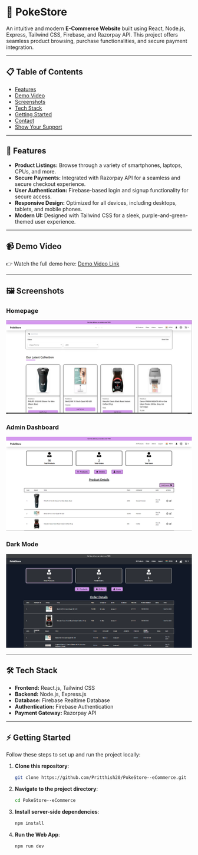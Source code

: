 # 🛒  PokeStore 

An intuitive and modern **E-Commerce Website** built using React, Node.js, Express, Tailwind CSS, Firebase, and Razorpay API. This project offers seamless product browsing, purchase functionalities, and secure payment integration.

---

## 📋 Table of Contents

- [Features](#features)
- [Demo Video](#demo-video)
- [Screenshots](#screenshots)
- [Tech Stack](#tech-stack)
- [Getting Started](#getting-started)
- [Contact](#contact)
- [Show Your Support](#show-your-support)

---

## 🚀 Features

- **Product Listings:** Browse through a variety of smartphones, laptops, CPUs, and more.
- **Secure Payments:** Integrated with Razorpay API for a seamless and secure checkout experience.
- **User Authentication:** Firebase-based login and signup functionality for secure access.
- **Responsive Design:** Optimized for all devices, including desktops, tablets, and mobile phones.
- **Modern UI:** Designed with Tailwind CSS for a sleek, purple-and-green-themed user experience.

---

## 📹 Demo Video

👉 Watch the full demo here: [Demo Video Link](https://drive.google.com/file/d/1m7funKWBuuhw2alJppIsEINfD2hGYugJ/view?usp=sharing) <!-- Replace '#' with the actual demo video link -->

---

## 🖼️ Screenshots

### Homepage
![Homepage Screenshot](/assets/pokestore%201.png) <!-- Add the actual path to your screenshot -->

### Admin Dashboard
![Admin Dashboard Screenshot](/assets/pokestore%202.png)

### Dark Mode
![Dark Mode ](/assets/pokestore%203.png)

---

## 🛠️ Tech Stack

- **Frontend:** React.js, Tailwind CSS
- **Backend:** Node.js, Express.js
- **Database:** Firebase Realtime Database
- **Authentication:** Firebase Authentication
- **Payment Gateway:** Razorpay API

---

## ⚡ Getting Started

Follow these steps to set up and run the project locally:

1. **Clone this repository**:  
   ```bash
   git clone https://github.com/Pritthish20/PokeStore--eCommerce.git
2. **Navigate to the project directory**:
   ```bash
   cd PokeStore--eCommerce
3. **Install server-side dependencies**:
   ```bash
   npm install

4. **Run the Web App**:
   ```bash
   npm run dev



